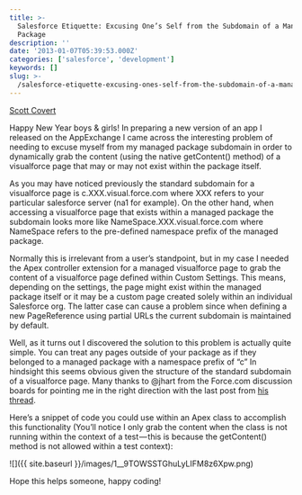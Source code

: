 ```yaml
---
title: >-
  Salesforce Etiquette: Excusing One’s Self from the Subdomain of a Managed
  Package
description: ''
date: '2013-01-07T05:39:53.000Z'
categories: ['salesforce', 'development']
keywords: []
slug: >-
  /salesforce-etiquette-excusing-ones-self-from-the-subdomain-of-a-managed-package
---
```


[Scott
Covert](https://www.tython.co/)

Happy New Year boys & girls! In preparing a new version of an app I released on the AppExchange I came across the interesting problem of needing to excuse myself from my managed package subdomain in order to dynamically grab the content (using the native getContent() method) of a visualforce page that may or may not exist within the package itself.

As you may have noticed previously the standard subdomain for a visualforce page is c.XXX.visual.force.com where XXX refers to your particular salesforce server (na1 for example). On the other hand, when accessing a visualforce page that exists within a managed package the subdomain looks more like NameSpace.XXX.visual.force.com where NameSpace refers to the pre-defined namespace prefix of the managed package.

Normally this is irrelevant from a user’s standpoint, but in my case I needed the Apex controller extension for a managed visualforce page to grab the content of a visualforce page defined within Custom Settings. This means, depending on the settings, the page might exist within the managed package itself or it may be a custom page created solely within an individual Salesforce org. The latter case can cause a problem since when defining a new PageReference using partial URLs the current subdomain is maintained by default.

Well, as it turns out I discovered the solution to this problem is actually quite simple. You can treat any pages outside of your package as if they belonged to a managed package with a namespace prefix of “c” In hindsight this seems obvious given the structure of the standard subdomain of a visualforce page. Many thanks to @jhart from the Force.com discussion boards for pointing me in the right direction with the last post from [his thread](http://boards.developerforce.com/t5/Visualforce-Development/PageReference-question-how-to-move-in-amp-out-of-package/td-p/102570/page/2).

Here’s a snippet of code you could use within an Apex class to accomplish this functionality (You’ll notice I only grab the content when the class is not running within the context of a test — this is because the getContent() method is not allowed within a test context):

![]({{ site.baseurl }}/images/1__9TOWSSTGhuLyLIFM8z6Xpw.png)

Hope this helps someone, happy coding!